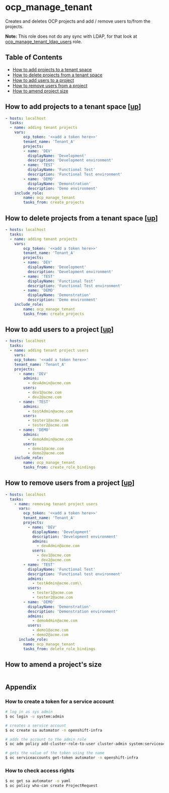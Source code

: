 # ocp_manage_tenant

Creates and deletes OCP projects and add / remove users to/from the projects.

**Note:** This role does not do any sync with LDAP, for that look at [ocp_manage_tenant_ldap_users](../ocp_manage_tenant_ldap_users) role.

<a name="toc"></a>
## Table of Contents 

- [How to add projects to a tenant space](#add-projects)
- [How to delete projects from a tenant space](#delete-projects)
- [How to add users to a project](#add-users)
- [How to remove users from a project](#remove-users)
- [How to amend project size](#amend-project-size)

<a name="add_projects"></a>
## How to add projects to a tenant space [[up](#toc)]

```yaml
- hosts: localhost
  tasks:
  - name: adding tenant projects
    vars:
        ocp_token: '<<add a token here>>'
        tenant_name: 'Tenant_A'
        projects:
        - name: 'DEV'
          displayName: 'Development'
          description: 'Development environment'
        - name: 'TEST'
          displayName: 'Functional Test'
          description: 'Functional Test environment'
        - name: 'DEMO'
          displayName: 'Demonstration'
          description: 'Demo environment'
    include_role: 
        name: ocp_manage_tenant
        tasks_from: create_projects
```

<a name="delete_projects"></a>
## How to delete projects from a tenant space [[up](#toc)]

```yaml
- hosts: localhost
  tasks:
  - name: adding tenant projects
    vars:
        ocp_token: '<<add a token here>>'
        tenant_name: 'Tenant_A'
        projects:
        - name: 'DEV'
          displayName: 'Development'
          description: 'Development environment'
        - name: 'TEST'
          displayName: 'Functional Test'
          description: 'Functional Test environment'
        - name: 'DEMO'
          displayName: 'Demonstration'
          description: 'Demo environment'
    include_role: 
        name: ocp_manage_tenant
        tasks_from: create_projects
```

<a name="add-users"></a>
## How to add users to a project [[up](#toc)]

```yaml
- hosts: localhost
  tasks:
  - name: adding tenant project users
    vars:
    ocp_token: '<<add a token here>>'
    tenant_name: 'Tenant_A'
    projects:
      - name: 'DEV'
        admins:
          - devAdmin@acme.com
        users:
          - dev1@acme.com
          - dev2@acme.com
      - name: 'TEST'
        admins:
          - testAdmin@acme.com
        users:
          - tester1@acme.com
          - tester2@acme.com
      - name: 'DEMO'
        admins:
          - demoAdmin@acme.com
        users:
          - demo1@acme.com
          - demo2@acme.com
    include_role: 
        name: ocp_manage_tenant
        tasks_from: create_role_bindings
```

<a name="remove-users"></a>
## How to remove users from a project [[up](#toc)]
```yaml
- hosts: localhost
  tasks:
    - name: removing tenant project users
      vars:
        ocp_token: '<<add a token here>>'
        tenant_name: 'Tenant_A'
        projects:
          - name: 'DEV'
            displayName: 'Development'
            description: 'Development environment'
            admins:
              - devAdmin@acme.com
            users:
              - dev1@acme.com
              - dev2@acme.com
        - name: 'TEST'
          displayName: 'Functional Test'
          description: 'Functional test environment'
          admins:
            - testAdmin@acme.com\\
          users:
            - tester1@acme.com
            - tester2@acme.com
        - name: 'DEMO'
          displayName: 'Demonstration'
          description: 'Demonstration environment'
          admins:
            - demoAdmin@acme.com
          users:
            - demo1@acme.com
            - demo2@acme.com
      include_role: 
        name: ocp_manage_tenant
        tasks_from: delete_role_bindings
```
<a name="amend-project-size"></a>
## How to amend a project's size 

```yaml


```

## Appendix

### How to create a token for a service account

```bash
# log in as sys admin
$ oc login -u system:admin

# creates a service account
$ oc create sa automator -n openshift-infra

# adds the account to the admin role
$ oc adm policy add-cluster-role-to-user cluster-admin system:serviceaccount:openshift-infra:automator

# gets the value of the token using the name
$ oc serviceaccounts get-token automator -n openshift-infra
```

### How to check access rights

```bash
$ oc get sa automator -o yaml
$ oc policy who-can create ProjectRequest
```